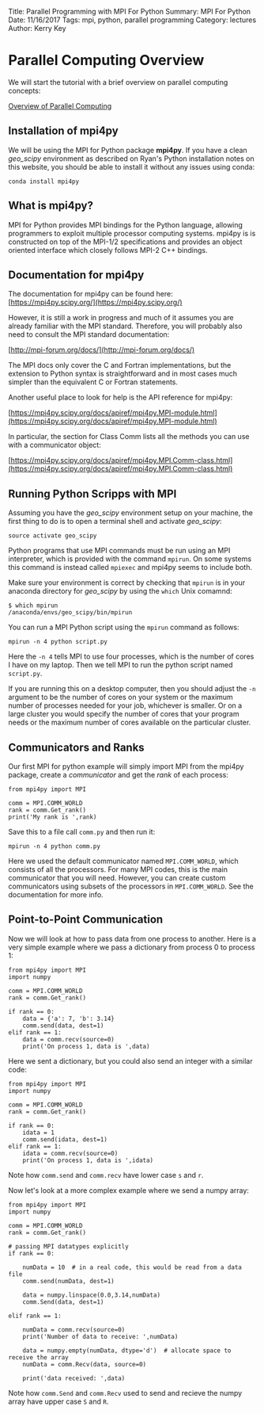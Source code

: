 Title: Parallel Programming with MPI For Python
Summary:    MPI For Python
Date: 11/16/2017
Tags: mpi, python, parallel programming
Category: lectures
Author: Kerry Key

# Parallel Computing Overview

We will start the tutorial with a brief overview on parallel computing concepts:

 [Overview of Parallel Computing](https://www.dropbox.com/s/2yidkm4e94p0yyj/MPI%20Overview.pdf?dl=0)


## Installation of mpi4py

We will be using the MPI for Python package **mpi4py**. If you have a clean *geo_scipy* environment as described on Ryan's Python installation notes on this website, you should be able to install it without any issues using conda:
~~~
conda install mpi4py
~~~


## What is mpi4py?

MPI for Python provides MPI bindings for the Python  language, allowing programmers to exploit multiple processor computing systems. mpi4py is  is constructed on top of the MPI-1/2 specifications and provides an object oriented interface which closely follows MPI-2 C++ bindings.

## Documentation for mpi4py

The documentation for mpi4py can be found here:
[https://mpi4py.scipy.org/](https://mpi4py.scipy.org/)

However, it is still a work in progress and much of it assumes you are already  familiar with the MPI standard. Therefore, you will  probably also need to  consult the MPI standard documentation:

[http://mpi-forum.org/docs/](http://mpi-forum.org/docs/)

 The MPI docs only cover the C and Fortran implementations, but the extension to Python syntax is straightforward and in most cases much simpler than the equivalent C or Fortran statements.

 Another useful place to look for help is the API reference for mpi4py:

 [https://mpi4py.scipy.org/docs/apiref/mpi4py.MPI-module.html](https://mpi4py.scipy.org/docs/apiref/mpi4py.MPI-module.html)

 In particular, the section for Class Comm lists all the methods you can use with a communicator object:

 [https://mpi4py.scipy.org/docs/apiref/mpi4py.MPI.Comm-class.html](https://mpi4py.scipy.org/docs/apiref/mpi4py.MPI.Comm-class.html)


## Running Python Scripps with MPI

Assuming you have the *geo_scipy* environment setup on your machine, the first thing to do is to open a terminal shell and activate *geo_scipy*:
~~~
source activate geo_scipy
~~~

Python programs that use MPI commands must be run using an MPI interpreter, which is provided with the command `mpirun`. On some systems this command is instead called `mpiexec` and mpi4py seems to include both.

Make sure your environment is correct by checking that `mpirun` is in your anaconda directory for *geo_scipy* by using the `which` Unix comamnd:
~~~
$ which mpirun
/anaconda/envs/geo_scipy/bin/mpirun
~~~

You can run a MPI Python script using the `mpirun` command as follows:
~~~
mpirun -n 4 python script.py
~~~
Here the `-n 4` tells MPI to use four processes, which is the number of cores I have on my laptop. Then we tell MPI to run the python script named `script.py`.

If you are running this on a desktop computer, then you should adjust the `-n` argument to be the number of cores on your system or the maximum number of processes needed for your job, whichever is smaller. Or on a large cluster you would specify the number of cores that your program needs or the maximum number of cores available on the particular cluster.


## Communicators and Ranks

Our first MPI for python example will simply import MPI from the mpi4py package, create a *communicator* and get the *rank* of each process:
~~~
from mpi4py import MPI

comm = MPI.COMM_WORLD
rank = comm.Get_rank()
print('My rank is ',rank)
~~~

Save this to a file call `comm.py` and then run it:
~~~
mpirun -n 4 python comm.py
~~~
Here we used the default communicator named `MPI.COMM_WORLD`, which consists of all the processors. For many MPI codes, this is the main communicator that you will need. However, you can create custom communicators using subsets of the processors in `MPI.COMM_WORLD`. See the documentation for more info.

## Point-to-Point Communication

Now we will look at how to pass data from one process to another. Here is a very simple example where we pass a dictionary from process 0 to process 1:
~~~
from mpi4py import MPI
import numpy

comm = MPI.COMM_WORLD
rank = comm.Get_rank()

if rank == 0:
    data = {'a': 7, 'b': 3.14}
    comm.send(data, dest=1)
elif rank == 1:
    data = comm.recv(source=0)
    print('On process 1, data is ',data)
~~~    

Here we sent a dictionary, but you could also send an integer with a similar code:

~~~
from mpi4py import MPI
import numpy

comm = MPI.COMM_WORLD
rank = comm.Get_rank()

if rank == 0:
    idata = 1
    comm.send(idata, dest=1)
elif rank == 1:
    idata = comm.recv(source=0)
    print('On process 1, data is ',idata)
~~~
Note how `comm.send` and `comm.recv` have lower case `s` and `r`.

Now let's look at a more complex example where we send a numpy array:

~~~
from mpi4py import MPI
import numpy

comm = MPI.COMM_WORLD
rank = comm.Get_rank()

# passing MPI datatypes explicitly
if rank == 0:

    numData = 10  # in a real code, this would be read from a data file
    comm.send(numData, dest=1)

    data = numpy.linspace(0.0,3.14,numData)  
    comm.Send(data, dest=1)

elif rank == 1:

    numData = comm.recv(source=0)
    print('Number of data to receive: ',numData)

    data = numpy.empty(numData, dtype='d')  # allocate space to receive the array
    numData = comm.Recv(data, source=0)

    print('data received: ',data)
~~~
Note how `comm.Send` and `comm.Recv` used to send and recieve the numpy array have upper case `S` and `R`.
